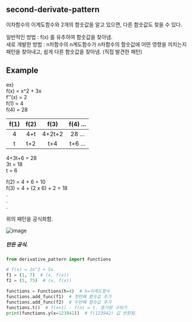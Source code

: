 second-derivate-pattern
---------
이차함수의 이계도함수와 2개의 함숫값을 알고 있으면, 다른 함숫값도 찾을 수 있다.

일반적인 방법 : f(x) 를 유추하여 함숫값을 찾아냄.  
새로 개발한 방법 : n차함수의 n계도함수가 n차함수의 함숫값에 어떤 영향을 끼치는지 패턴을 찾아내고, 쉽게 다른 함숫값을 찾아냄. (직접 발견한 패턴)  

Example
------
ex)  
f(x) = x^2 + 3x  
f''(x) = 2  
f(1) = 4  
f(4) = 28  

|f(1)|f(2)|f(3)|f(4) ...|
|:--:|:--:|:--:|:--:|
|4|4+t|4+2t+2|28 ...|
|t|t+2|t+4|t+6 ...|
     
4+3t+6 = 28  
3t = 18  
t = 6  

f(2) = 4 + 6 = 10  
f(3) = 4 + (2 x 6) + 2 = 18  
.  
.  
.  

위의 패턴을 공식화함.

![image](https://user-images.githubusercontent.com/66504341/108021363-bffb7b00-7061-11eb-9eb6-697f868e9c8a.png)
##### 만든 공식.

``` python
from derivative_pattern import Functions

# f(x) = 2x^2 + 5x
f1 = (1, 7)  # (x, f(x))
f2 = (5, 75)  # (x, f(x))

functions = Functions(h=4)  # h=이계도함수
functions.add_func(f1)  # 첫번째 함숫값 추가
functions.add_func(f2)  # 두번째 함숫값 추가
functions.t()  # f(n+1) - f(n) = t. 증가량 구하기
print(functions.y(x=123942))  # f(123942) 값 반환됨.
```
